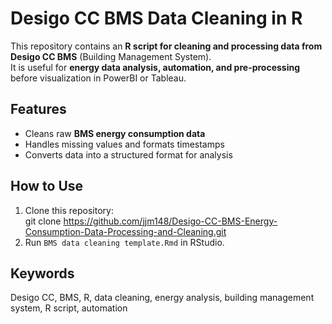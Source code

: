 # Desigo CC BMS Data Cleaning in R  
This repository contains an **R script for cleaning and processing data from Desigo CC BMS** (Building Management System).  
It is useful for **energy data analysis, automation, and pre-processing** before visualization in PowerBI or Tableau.  

## Features
- Cleans raw **BMS energy consumption data**  
- Handles missing values and formats timestamps  
- Converts data into a structured format for analysis  

## How to Use
1. Clone this repository:  
git clone https://github.com/jjm148/Desigo-CC-BMS-Energy-Consumption-Data-Processing-and-Cleaning.git
2. Run `BMS data cleaning template.Rmd` in RStudio.  

## Keywords
Desigo CC, BMS, R, data cleaning, energy analysis, building management system, R script, automation
